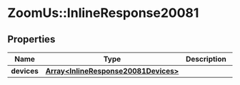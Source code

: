 # ZoomUs::InlineResponse20081

## Properties
Name | Type | Description | Notes
------------ | ------------- | ------------- | -------------
**devices** | [**Array&lt;InlineResponse20081Devices&gt;**](InlineResponse20081Devices.md) |  | [optional] 


